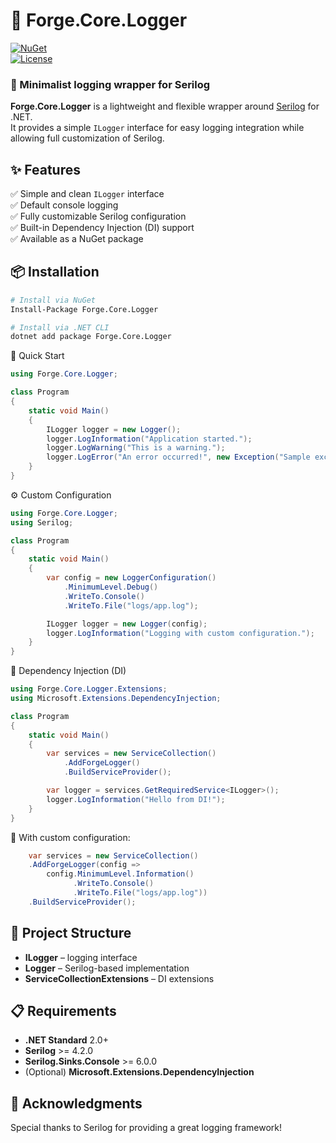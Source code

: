 # 🚀 Forge.Core.Logger

[![NuGet](https://img.shields.io/nuget/v/Forge.Core.Logger.svg)](https://www.nuget.org/packages/Forge.Core.Logger/)  
[![License](https://img.shields.io/badge/license-MIT-blue.svg)](LICENSE)

### 📝 Minimalist logging wrapper for Serilog

**Forge.Core.Logger** is a lightweight and flexible wrapper around [Serilog](https://serilog.net/) for .NET.  
It provides a simple `ILogger` interface for easy logging integration while allowing full customization of Serilog.

## ✨ Features
✅ Simple and clean `ILogger` interface  
✅ Default console logging  
✅ Fully customizable Serilog configuration  
✅ Built-in Dependency Injection (DI) support  
✅ Available as a NuGet package

## 📦 Installation
```sh
# Install via NuGet
Install-Package Forge.Core.Logger
```
```sh
# Install via .NET CLI
dotnet add package Forge.Core.Logger
```

🚀 Quick Start
```csharp
using Forge.Core.Logger;

class Program
{
    static void Main()
    {
        ILogger logger = new Logger();
        logger.LogInformation("Application started.");
        logger.LogWarning("This is a warning.");
        logger.LogError("An error occurred!", new Exception("Sample exception"));
    }
}
```

⚙️ Custom Configuration
```csharp
using Forge.Core.Logger;
using Serilog;

class Program
{
    static void Main()
    {
        var config = new LoggerConfiguration()
            .MinimumLevel.Debug()
            .WriteTo.Console()
            .WriteTo.File("logs/app.log");

        ILogger logger = new Logger(config);
        logger.LogInformation("Logging with custom configuration.");
    }
}
```

🔗 Dependency Injection (DI)
```csharp
using Forge.Core.Logger.Extensions;
using Microsoft.Extensions.DependencyInjection;

class Program
{
    static void Main()
    {
        var services = new ServiceCollection()
            .AddForgeLogger()
            .BuildServiceProvider();

        var logger = services.GetRequiredService<ILogger>();
        logger.LogInformation("Hello from DI!");
    }
}
```

📌 With custom configuration:

```csharp
    var services = new ServiceCollection()
    .AddForgeLogger(config => 
        config.MinimumLevel.Information()
              .WriteTo.Console()
              .WriteTo.File("logs/app.log"))
    .BuildServiceProvider();    
```


## 📂 Project Structure
 - **ILogger** – logging interface
 - **Logger** – Serilog-based implementation
 - **ServiceCollectionExtensions** – DI extensions

## 📋 Requirements
- **.NET Standard** 2.0+
- **Serilog** >= 4.2.0
- **Serilog.Sinks.Console** >= 6.0.0
- (Optional) **Microsoft.Extensions.DependencyInjection**

## 🙌 Acknowledgments
Special thanks to Serilog for providing a great logging framework!

